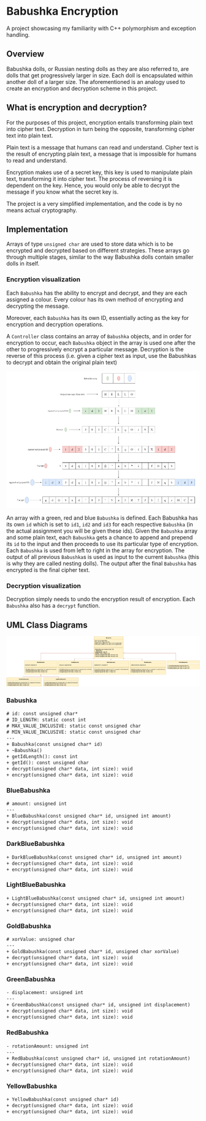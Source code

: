 # Babushka Encryption

A project showcasing my familiarity with C++ polymorphism and exception handling.

## Overview

Babushka dolls, or Russian nesting dolls as they are also referred to, are dolls that get progressively larger in size. Each doll is encapsulated within another doll of a larger size. The aforementioned is an analogy used to create an encryption and decryption scheme in this project.

## What is encryption and decryption?

For the purposes of this project, encryption entails transforming plain text into cipher text. Decryption in turn being the opposite, transforming cipher text into plain text.

Plain text is a message that humans can read and understand. Cipher text is the result of encrypting plain text, a message that is impossible for humans to read and understand. 

Encryption makes use of a secret key, this key is used to manipulate plain text, transforming it into cipher text. The process of reversing it is dependent on the key. Hence, you would only be able to decrypt the message if you know what the secret key is. 

The project is a very simplified implementation, and the code is by no means actual cryptography.

## Implementation

Arrays of type ```unsigned char``` are used to store data which is to be encrypted and decrypted based on different strategies. These arrays go through multiple stages, similar to the way Babushka dolls contain smaller dolls in itself. 

### Encryption visualization

Each ```Babushka``` has the ability to encrypt and decrypt, and they are each assigned a colour. Every colour has its own method of encrypting and decrypting the message. 

Moreover, each ```Babushka``` has its own ID, essentially acting as the key for encryption and decryption operations. 

A ```Controller``` class contains an array of ```Babushka``` objects, and in order for encryption to occur, each ```Babushka``` object in the array is used one after the other to progressively encrypt a particular message. Decryption is the reverse of this process (i.e. given a cipher text as input, use the Babushkas to decrypt and obtain the original plain text)

![visual-representation-of-babushka-encryption-scheme](Screenshot2023-03-04153008.png)

An array with a green, red and blue ```Babushka``` is defined. Each Babushka has its own ```id``` which is set to ```id1```, ```id2``` and ```id3``` for each respective ```Babushka``` (in the actual assignment you will be given these ids). Given the ```Babushka``` array and some plain text, each ```Babushka``` gets a chance to append and prepend its ```id``` to the input and then proceeds to use its particular type of encryption. Each ```Babushka``` is used from left to right in the array for encryption. The output of all previous ```Babushka```s is used as input to the current ```Babushka``` (this is why they are called nesting dolls). The output after the final ```Babushka``` has encrypted is the final cipher text.

### Decryption visualization

Decryption simply needs to undo the encryption result of encryption. Each ```Babushka``` also has a ```decrypt``` function.

## UML Class Diagrams

![babushka-classes-uml-diagrams](Babushkas_UML.png)

### Babushka

```
# id: const unsigned char*
# ID_LENGTH: static const int
# MAX_VALUE_INCLUSIVE: static const unsigned char
# MIN_VALUE_INCLUSIVE: static const unsigned char
---
+ Babushka(const unsigned char* id)
+ ~Babushka()
+ getIdLength(): const int
+ getId(): const unsigned char
+ decrypt(unsigned char* data, int size): void
+ encrypt(unsigned char* data, int size): void
```

### BlueBabushka

```
# amount: unsigned int
---
+ BlueBabushka(const unsigned char* id, unsigned int amount)
+ decrypt(unsigned char* data, int size): void
+ encrypt(unsigned char* data, int size): void
```

### DarkBlueBabushka

```
+ DarkBlueBabushka(const unsigned char* id, unsigned int amount)
+ decrypt(unsigned char* data, int size): void
+ encrypt(unsigned char* data, int size): void
```

### LightBlueBabushka

```
+ LightBlueBabushka(const unsigned char* id, unsigned int amount)
+ decrypt(unsigned char* data, int size): void
+ encrypt(unsigned char* data, int size): void
```

### GoldBabushka

```
# xorValue: unsigned char
---
+ GoldBabushka(const unsigned char* id, unsigned char xorValue)
+ decrypt(unsigned char* data, int size): void
+ encrypt(unsigned char* data, int size): void
```

### GreenBabushka

```
- displacement: unsigned int
---
+ GreenBabushka(const unsigned char* id, unsigned int displacement)
+ decrypt(unsigned char* data, int size): void
+ encrypt(unsigned char* data, int size): void
```

### RedBabushka

```
- rotationAmount: unsigned int
---
+ RedBabushka(const unsigned char* id, unsigned int rotationAmount)
+ decrypt(unsigned char* data, int size): void
+ encrypt(unsigned char* data, int size): void
```

### YellowBabushka

```
+ YellowBabushka(const unsigned char* id)
+ decrypt(unsigned char* data, int size): void
+ encrypt(unsigned char* data, int size): void
```
